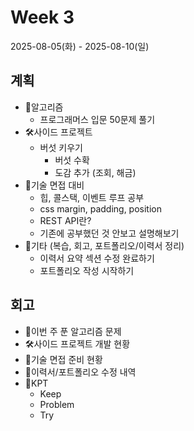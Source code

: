 # Week 3

2025-08-05(화) - 2025-08-10(일)

## 계획

- 🧠알고리즘
  - 프로그래머스 입문 50문제 풀기
- 🛠️사이드 프로젝트
  - 버섯 키우기
    - 버섯 수확
    - 도감 추가 (조회, 해금)
- 🤝기술 면접 대비
  - 힙, 콜스택, 이벤트 루프 공부
  - css margin, padding, position
  - REST API란?
  - 기존에 공부했던 것 안보고 설명해보기
- 🔄기타 (복습, 회고, 포트폴리오/이력서 정리)
  - 이력서 요약 섹션 수정 완료하기
  - 포트폴리오 작성 시작하기

## 회고

- 🧠이번 주 푼 알고리즘 문제
- 🛠️사이드 프로젝트 개발 현황
- 🤝기술 면접 준비 현황
- 🔄이력서/포트폴리오 수정 내역
- 🔄KPT
  - Keep
  - Problem
  - Try
